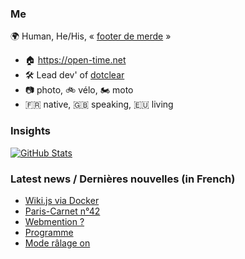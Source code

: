 ### Me

🌍 Human, He/His, « [footer de merde](https://open-time.net/post/2013/07/17/La-veritable-histoire-du-Footer-de-merde-) » 
* 🏠 https://open-time.net 
* 🛠️ Lead dev' of [dotclear](https://git.dotclear.org/dev/dotclear)
* 📷 photo, 🚲 vélo, 🏍️ moto 
* 🇫🇷 native, 🇬🇧 speaking, 🇪🇺 living

### Insights

[![GitHub Stats](https://github-readme-stats-sigma-five.vercel.app/api?username=franck-paul)](https://github.com/franck-paul)

### Latest news / Dernières nouvelles (in French)

<!-- BLOG-POST-LIST:START -->
- [Wiki.js via Docker](https://open-time.net/post/2024/04/30/Wikijs-via-Docker)
- [Paris-Carnet n°42](https://open-time.net/post/2024/04/29/Paris-Carnet-n42)
- [Webmention ?](https://open-time.net/post/2024/04/28/Webmention)
- [Programme](https://open-time.net/post/2024/04/27/Programme)
- [Mode râlage on](https://open-time.net/post/2024/04/26/Mode-ralage-on)
<!-- BLOG-POST-LIST:END -->
